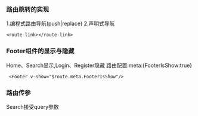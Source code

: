 ### 路由跳转的实现
1.编程式路由导航(push|replace)
2.声明式导航
```
<route-link></route-link>
```

### Footer组件的显示与隐藏
Home、Search显示,Login、Register隐藏
路由配置:meta:{FooterIsShow:true}
```
 <Footer v-show="$route.meta.FooterIsShow"/>
```
### 路由传参
Search接受query参数
